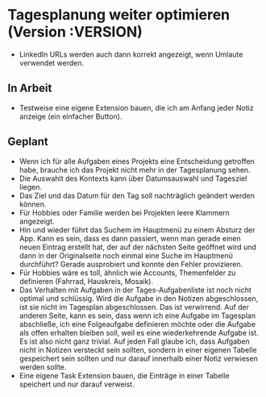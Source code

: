 # Tagesplanung weiter optimieren (Version :VERSION)

- LinkedIn URLs werden auch dann korrekt angezeigt, wenn Umlaute verwendet werden.

## In Arbeit

- Testweise eine eigene Extension bauen, die ich am Anfang jeder Notiz anzeige (ein einfacher Button).

## Geplant

- Wenn ich für alle Aufgaben eines Projekts eine Entscheidung getroffen habe, brauche ich das Projekt nicht mehr in der Tagesplanung sehen.
- Die Auswahlt des Kontexts kann über Datumsauswahl und Tagesziel liegen.
- Das Ziel und das Datum für den Tag soll nachträglich geändert werden können.
- Für Hobbies oder Familie werden bei Projekten leere Klammern angezeigt.
- Hin und wieder führt das Suchem im Hauptmenü zu einem Absturz der App. Kann es sein, dass es dann passiert, wenn man gerade einen neuen Eintrag erstellt hat, der auf der nächsten Seite geöffnet wird und dann in der Originalseite noch einmal eine Suche im Hauptmenü durchführt? Gerade ausprobiert und konnte den Fehler provizieren.
- Für Hobbies wäre es toll, ähnlich wie Accounts, Themenfelder zu definieren (Fahrrad, Hauskreis, Mosaik).
- Das Verhalten mit Aufgaben in der Tages-Aufgabenliste ist noch nicht optimal und schlüssig. Wird die Aufgabe in den Notizen abgeschlossen, ist sie nicht im Tagesplan abgeschlossen. Das ist verwirrend. Auf der anderen Seite, kann es sein, dass wenn ich eine Aufgabe im Tagesplan abschließe, ich eine Folgeaufgabe definieren möchte oder die Aufgabe als offen erhalten bleiben soll, weil es eine wiederkehrende Aufgabe ist. Es ist also nicht ganz trivial. Auf jeden Fall glaube ich, dass Aufgaben nicht in Notizen versteckt sein sollten, sondern in einer eigenen Tabelle gespeichert sein sollten und nur darauf innerhalb einer Notiz verwiesen werden sollte.
- Eine eigene Task Extension bauen, die Einträge in einer Tabelle speichert und nur darauf verweist.
